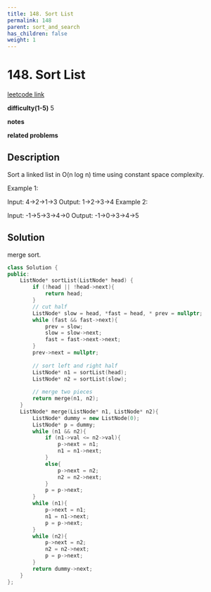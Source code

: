 ```yaml
---
title: 148. Sort List
permalink: 148
parent: sort_and_search
has_children: false
weight: 1
---
```

# 148. Sort List
[leetcode link](https://leetcode.com/problems/sort-list/)

**difficulty(1-5)** 
5

**notes**   

**related problems**


## Description
Sort a linked list in O(n log n) time using constant space complexity.

Example 1:

Input: 4->2->1->3
Output: 1->2->3->4
Example 2:

Input: -1->5->3->4->0
Output: -1->0->3->4->5

## Solution
merge sort.
```c++
class Solution {
public:
    ListNode* sortList(ListNode* head) {
        if (!head || !head->next){
            return head;
        }
        // cut half
        ListNode* slow = head, *fast = head, * prev = nullptr;
        while (fast && fast->next){
            prev = slow;
            slow = slow->next;
            fast = fast->next->next;
        }
        prev->next = nullptr;
        
        // sort left and right half
        ListNode* n1 = sortList(head);
        ListNode* n2 = sortList(slow);
        
        // merge two pieces
        return merge(n1, n2);
    }
    ListNode* merge(ListNode* n1, ListNode* n2){
        ListNode* dummy = new ListNode(0);
        ListNode* p = dummy;
        while (n1 && n2){
            if (n1->val <= n2->val){
                p->next = n1;
                n1 = n1->next;
            }
            else{
                p->next = n2;
                n2 = n2->next;
            }
            p = p->next;
        }
        while (n1){
            p->next = n1;
            n1 = n1->next;
            p = p->next;
        }
        while (n2){
            p->next = n2;
            n2 = n2->next;
            p = p->next;
        }
        return dummy->next;
    }
};
```


<!-- 
Default label
{: .label }

Blue label
{: .label .label-blue }

Stable
{: .label .label-green }

New release
{: .label .label-purple }

Coming soon
{: .label .label-yellow }

Deprecated
{: .label .label-red } -->
